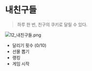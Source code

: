 # 내친구들
>하루 한 번, 친구의 쿠키로 달릴 수 있다.

![12_내친구들.png](https://github.com/moomin-04/YOLO-2018920056/blob/%EB%82%B4%EC%B9%9C%EA%B5%AC%EB%93%A4/2018920031%20%EC%9C%A0%EC%8A%B9%EB%A6%AC/181102%20%EC%97%AD%EA%B8%B0%ED%9A%8D%EC%84%9C/img/12_%EB%82%B4%EC%B9%9C%EA%B5%AC%EB%93%A4.png?raw=true)

- 달리기 횟수 (0/10)
- 선물 뽑기
- 랭킹
- 게임 시작
